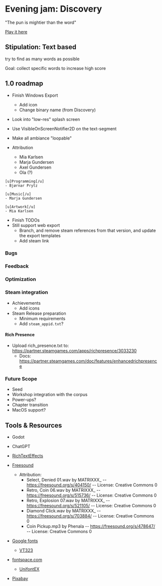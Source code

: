 # Evening jam: Discovery

"The pun is mightier than the word"

[Play it here](https://thewarlock.itch.io/discovery)

## Stipulation: Text based

try to find as many words as possible

Goal: collect specific words to increase high score

## 1.0 roadmap

- Finish Windows Export
  - Add icon
  - Change binary name (from Discovery)

- Look into "low-res" splash screen
- Use VisibleOnScreenNotifier2D on the text-segment
- Make all ambiance "loopable"
- Attribution
  - Mia Karlsen
  - Marja Gundersen
  - Axel Gundersen
  - Ola (?)

```text
[u]Programming[/u]
- Bjørnar Prytz

[u]Music[/u]
- Marja Gundersen

[u]Artwork[/u]
- Mia Karlsen
```

- Finish TODOs
- Still support web export
  - Branch, and remove steam references from that version, and update the export templates
  - Add steam link

### Bugs

### Feedback

### Optimization

### Steam integration

- Achievements
  - Add icons
- Steam Release preparation
  - Minimum requirements
  - Add `steam_appid.txt`?

#### Rich Presence

- Upload rich_presence.txt to: https://partner.steamgames.com/apps/richpresence/3033230
  - Docs: https://partner.steamgames.com/doc/features/enhancedrichpresence

### Future Scope

- Seed
- Workshop integration with the corpus
- Power-ups?
- Chapter transition
- MacOS support?

## Tools & Resources

- Godot
- ChatGPT
- [RichTextEffects](https://github.com/teebarjunk/godot-text_effects)
- [Freesound](https://freesound.org/)
  - Attribution:
    - Select, Denied 01.wav by MATRIXXX_ -- https://freesound.org/s/404150/ -- License: Creative Commons 0
    - Retro, Coin 06.wav by MATRIXXX_ -- https://freesound.org/s/515736/ -- License: Creative Commons 0
    - Retro, Explosion 07.wav by MATRIXXX_ -- https://freesound.org/s/521105/ -- License: Creative Commons 0
    - Diamond Click.wav by MATRIXXX_ -- https://freesound.org/s/703884/ -- License: Creative Commons 0
    - Coin Pickup.mp3 by Phenala -- https://freesound.org/s/478647/ -- License: Creative Commons 0
    
- [Google fonts](https://fonts.google.com/)
  - [VT323](https://fonts.google.com/specimen/VT323)
- [fontspace.com](https://www.fontspace.com/)
  - [UnifontEX](https://www.fontspace.com/unifontex-font-f26370)
- [Pixabay](https://pixabay.com/)
